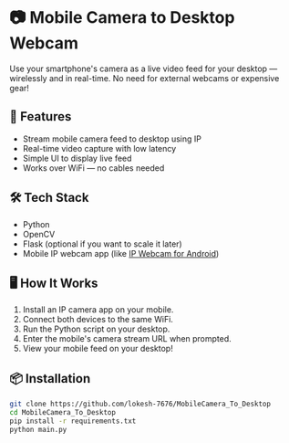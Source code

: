# 📷 Mobile Camera to Desktop Webcam

Use your smartphone's camera as a live video feed for your desktop — wirelessly and in real-time. No need for external webcams or expensive gear!

## 🚀 Features
- Stream mobile camera feed to desktop using IP
- Real-time video capture with low latency
- Simple UI to display live feed
- Works over WiFi — no cables needed

## 🛠️ Tech Stack
- Python
- OpenCV
- Flask (optional if you want to scale it later)
- Mobile IP webcam app (like [IP Webcam for Android](https://play.google.com/store/apps/details?id=com.pas.webcam))

## 🖥️ How It Works
1. Install an IP camera app on your mobile.
2. Connect both devices to the same WiFi.
3. Run the Python script on your desktop.
4. Enter the mobile's camera stream URL when prompted.
5. View your mobile feed on your desktop!


## 📦 Installation

```bash
git clone https://github.com/lokesh-7676/MobileCamera_To_Desktop
cd MobileCamera_To_Desktop
pip install -r requirements.txt
python main.py

